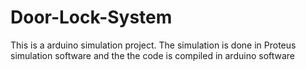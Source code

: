 # Door-Lock-System
This is a arduino simulation project. The simulation is done in Proteus simulation software and the the code is compiled in arduino software
